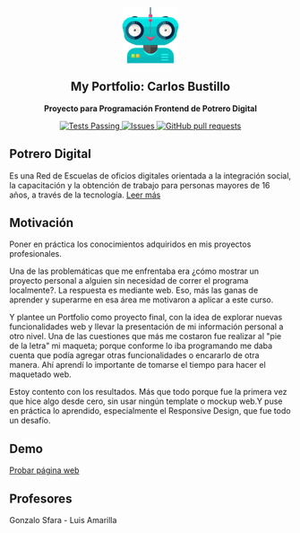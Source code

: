 <p align="center">
  <img width="100px" src="https://github.com/cabustillo13/Carlos-Bustillo/blob/main/resources/robotMe.svg" align="center" alt="Yo, Robot" />
  <h2 align="center">My Portfolio: Carlos Bustillo</h2>
  <p align="center"><b>Proyecto para Programación Frontend de Potrero Digital</b></p>
</p>
  
<p align="center">
  <a href="https://github.com/cabustillo13/Carlos-Bustillo/actions/new">
    <img alt="Tests Passing" src="https://github.com/anuraghazra/github-readme-stats/workflows/Test/badge.svg" />
  </a>
  
  <a href="https://github.com/cabustillo13/Carlos-Bustillo/issues">
    <img alt="Issues" src="https://img.shields.io/github/issues/cabustillo13/Carlos-Bustillo?color=0088ff" />
  </a>
  
  <a href="https://github.com/cabustillo13/Carlos-Bustillo/pulls">
    <img alt="GitHub pull requests" src="https://img.shields.io/github/issues-pr/cabustillo13/Carlos-Bustillo?color=0088ff" />
  </a>
 </p>
 
 ## Potrero Digital 
 
Es una Red de Escuelas de oficios digitales orientada a la integración social, la capacitación y la obtención de trabajo para personas mayores de 16 años, a través de la tecnología. [Leer más](https://potrerodigital.org/)

## Motivación

Poner en práctica los conocimientos adquiridos en mis proyectos profesionales. 

Una de las problemáticas que me enfrentaba era ¿cómo mostrar un proyecto personal a alguien sin necesidad de correr el programa localmente?. La respuesta es mediante web. Eso, más las ganas de aprender y superarme en esa área me motivaron a aplicar a este curso.

Y plantee un Portfolio como proyecto final, con la idea de explorar nuevas funcionalidades web y llevar la presentación de mi información personal a otro nivel. Una de las cuestiones que más me costaron fue realizar al "pie de la letra" mi maqueta; porque conforme lo iba programando me daba cuenta que podía agregar otras funcionalidades o encararlo de otra manera. Ahí aprendí lo importante de tomarse el tiempo para hacer el maquetado web.

Estoy contento con los resultados. Más que todo porque fue la primera vez que hice algo desde cero, sin usar ningún template o mockup web.Y puse en práctica lo aprendido, especialmente el Responsive Design, que fue todo un desafío.

## Demo

[Probar página web](https://cabustillo13.github.io/Carlos-Bustillo/)

## Profesores

Gonzalo Sfara - Luis Amarilla
